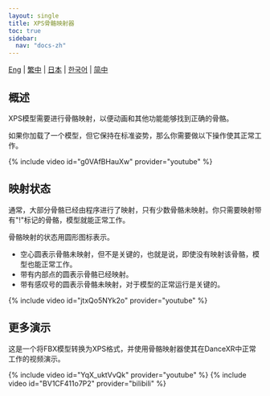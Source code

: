 ```yaml
---
layout: single
title: XPS骨骼映射器
toc: true
sidebar:
  nav: "docs-zh"
---
```

[Eng](/dancexr/features/bone_mapper) | [繁中](/tw/dancexr/features/bone_mapper) | [日本](/jp/dancexr/features/bone_mapper) | [한국어](/kr/dancexr/features/bone_mapper) | [简中](/zh/dancexr/features/bone_mapper)


## 概述
XPS模型需要进行骨骼映射，以便动画和其他功能能够找到正确的骨骼。

如果你加载了一个模型，但它保持在标准姿势，那么你需要做以下操作使其正常工作。

{% include video id="g0VAfBHauXw" provider="youtube" %}

## 映射状态
通常，大部分骨骼已经由程序进行了映射，只有少数骨骼未映射。你只需要映射带有"!"标记的骨骼，模型就能正常工作。

骨骼映射的状态用圆形图标表示。
* 空心圆表示骨骼未映射，但不是关键的，也就是说，即使没有映射该骨骼，模型也能正常工作。
* 带有内部点的圆表示骨骼已经映射。
* 带有感叹号的圆表示骨骼未映射，对于模型的正常运行是关键的。

{% include video id="jtxQo5NYk2o" provider="youtube" %}

## 更多演示
这是一个将FBX模型转换为XPS格式，并使用骨骼映射器使其在DanceXR中正常工作的视频演示。

{% include video id="YqX_uktVvQk" provider="youtube" %}
{% include video id="BV1CF411o7P2" provider="bilibili" %}